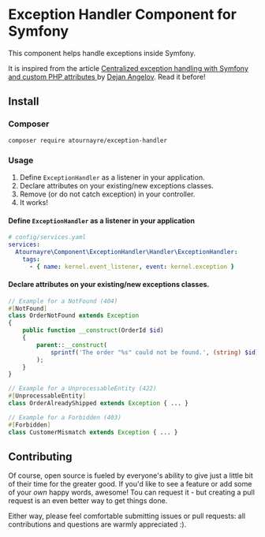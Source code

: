 # Exception Handler Component for Symfony

This component helps handle exceptions inside Symfony.

It is inspired from the article [Centralized exception handling with Symfony and custom PHP attributes
](https://angelovdejan.me/2022/11/24/centralized-exception-handling-with-symfony-and-custom-php-attributes.html) by [Dejan Angelov](https://github.com/angelov). Read it before!

## Install
### Composer
```shell
composer require atournayre/exception-handler
```

### Usage

1. Define `ExceptionHandler` as a listener in your application.
2. Declare attributes on your existing/new exceptions classes.
3. Remove (or do not catch exception) in your controller.
4. It works!

#### Define `ExceptionHandler` as a listener in your application
```yaml
# config/services.yaml
services:
  Atournayre\Component\ExceptionHandler\Handler\ExceptionHandler:
    tags:
      - { name: kernel.event_listener, event: kernel.exception }
```
#### Declare attributes on your existing/new exceptions classes.
```php
// Example for a NotFound (404)
#[NotFound]
class OrderNotFound extends Exception
{
    public function __construct(OrderId $id)
    {
        parent::__construct(
            sprintf('The order "%s" could not be found.', (string) $id)
        );
    }
}
```
```php
// Example for a UnprocessableEntity (422)
#[UnprocessableEntity]
class OrderAlreadyShipped extends Exception { ... }
```
```php
// Example for a Forbidden (403)
#[Forbidden]
class CustomerMismatch extends Exception { ... }
```


## Contributing
Of course, open source is fueled by everyone's ability to give just a little bit
of their time for the greater good. If you'd like to see a feature or add some of
your *own* happy words, awesome! Tou can request it - but creating a pull request
is an even better way to get things done.

Either way, please feel comfortable submitting issues or pull requests: all contributions
and questions are warmly appreciated :).
